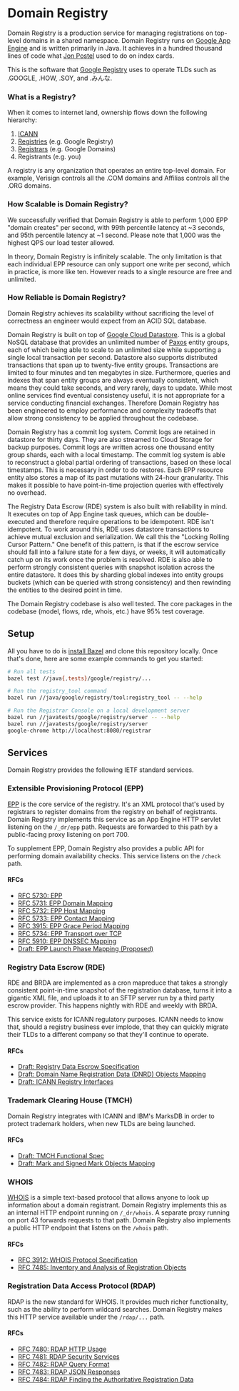 # Domain Registry

Domain Registry is a production service for managing registrations on top-level
domains in a shared namespace. Domain Registry runs on [Google App Engine][gae]
and is written primarily in Java. It achieves in a hundred thousand lines of
code what [Jon Postel][postel] used to do on index cards.

This is the software that [Google Registry][google-registry] uses to operate
TLDs such as .GOOGLE, .HOW, .SOY, and .みんな.

### What is a Registry?

When it comes to internet land, ownership flows down the following hierarchy:

1. [ICANN][icann]
2. [Registries][registry] (e.g. Google Registry)
3. [Registrars][registrar] (e.g. Google Domains)
4. Registrants (e.g. you)

A registry is any organization that operates an entire top-level domain. For
example, Verisign controls all the .COM domains and Affilias controls all the
.ORG domains.

### How Scalable is Domain Registry?

We successfully verified that Domain Registry is able to perform 1,000 EPP
"domain creates" per second, with 99th percentile latency at ~3 seconds, and
95th percentile latency at ~1 second. Please note that 1,000 was the highest QPS
our load tester allowed.

In theory, Domain Registry is infinitely scalable. The only limitation is that
each individual EPP resource can only support one write per second, which in
practice, is more like ten. However reads to a single resource are free and
unlimited.

### How Reliable is Domain Registry?

Domain Registry achieves its scalability without sacrificing the level of
correctness an engineer would expect from an ACID SQL database.

Domain Registry is built on top of [Google Cloud Datastore][datastore]. This is
a global NoSQL database that provides an unlimited number of [Paxos][paxos]
entity groups, each of which being able to scale to an unlimited size while
supporting a single local transaction per second. Datastore also supports
distributed transactions that span up to twenty-five entity groups. Transactions
are limited to four minutes and ten megabytes in size. Furthermore, queries and
indexes that span entity groups are always eventually consistent, which means
they could take seconds, and very rarely, days to update. While most online
services find eventual consistency useful, it is not appropriate for a service
conducting financial exchanges.  Therefore Domain Registry has been engineered
to employ performance and complexity tradeoffs that allow strong consistency to
be applied throughout the codebase.

Domain Registry has a commit log system. Commit logs are retained in datastore
for thirty days. They are also streamed to Cloud Storage for backup purposes.
Commit logs are written across one thousand entity group shards, each with a
local timestamp. The commit log system is able to reconstruct a global partial
ordering of transactions, based on these local timestamps. This is necessary in
order to do restores. Each EPP resource entity also stores a map of its past
mutations with 24-hour granularity. This makes it possible to have point-in-time
projection queries with effectively no overhead.

The Registry Data Escrow (RDE) system is also built with reliability in mind.
It executes on top of App Engine task queues, which can be double-executed and
therefore require operations to be idempotent. RDE isn't idempotent. To work
around this, RDE uses datastore transactions to achieve mutual exclusion and
serialization. We call this the "Locking Rolling Cursor Pattern." One benefit of
this pattern, is that if the escrow service should fall into a failure state for
a few days, or weeks, it will automatically catch up on its work once the
problem is resolved. RDE is also able to perform strongly consistent queries
with snapshot isolation across the entire datastore. It does this by sharding
global indexes into entity groups buckets (which can be queried with strong
consistency) and then rewinding the entities to the desired point in time.

The Domain Registry codebase is also well tested. The core packages in the
codebase (model, flows, rde, whois, etc.) have 95% test coverage.


## Setup

All you have to do is [install Bazel][bazel-install] and clone this repository
locally. Once that's done, here are some example commands to get you started:

```sh
# Run all tests
bazel test //java{,tests}/google/registry/...

# Run the registry_tool command
bazel run //java/google/registry/tool:registry_tool -- --help

# Run the Registrar Console on a local development server
bazel run //javatests/google/registry/server -- --help
bazel run //javatests/google/registry/server
google-chrome http://localhost:8080/registrar
```


## Services

Domain Registry provides the following IETF standard services.

### Extensible Provisioning Protocol (EPP)

[EPP][epp] is the core service of the registry. It's an XML protocol that's used
by registrars to register domains from the registry on behalf of registrants.
Domain Registry implements this service as an App Engine HTTP servlet listening
on the `/_dr/epp` path. Requests are forwarded to this path by a public-facing
proxy listening on port 700.

To supplement EPP, Domain Registry also provides a public API for performing
domain availability checks. This service listens on the `/check` path.

#### RFCs

- [RFC 5730: EPP](http://tools.ietf.org/html/rfc5730)
- [RFC 5731: EPP Domain Mapping](http://tools.ietf.org/html/rfc5731)
- [RFC 5732: EPP Host Mapping](http://tools.ietf.org/html/rfc5732)
- [RFC 5733: EPP Contact Mapping](http://tools.ietf.org/html/rfc5733)
- [RFC 3915: EPP Grace Period Mapping](http://tools.ietf.org/html/rfc3915)
- [RFC 5734: EPP Transport over TCP](http://tools.ietf.org/html/rfc5734)
- [RFC 5910: EPP DNSSEC Mapping](http://tools.ietf.org/html/rfc5910)
- [Draft: EPP Launch Phase Mapping (Proposed)](http://tools.ietf.org/html/draft-tan-epp-launchphase-11)

### Registry Data Escrow (RDE)

RDE and BRDA are implemented as a cron mapreduce that takes a strongly
consistent point-in-time snapshot of the registration database, turns it into a
gigantic XML file, and uploads it to an SFTP server run by a third party escrow
provider. This happens nightly with RDE and weekly with BRDA.

This service exists for ICANN regulatory purposes. ICANN needs to know that,
should a registry business ever implode, that they can quickly migrate their
TLDs to a different company so that they'll continue to operate.

#### RFCs

- [Draft: Registry Data Escrow Specification](http://tools.ietf.org/html/draft-arias-noguchi-registry-data-escrow-06)
- [Draft: Domain Name Registration Data (DNRD) Objects Mapping](http://tools.ietf.org/html/draft-arias-noguchi-dnrd-objects-mapping-05)
- [Draft: ICANN Registry Interfaces](http://tools.ietf.org/html/draft-lozano-icann-registry-interfaces-05)

### Trademark Clearing House (TMCH)

Domain Registry integrates with ICANN and IBM's MarksDB in order to protect
trademark holders, when new TLDs are being launched.

#### RFCs

- [Draft: TMCH Functional Spec](http://tools.ietf.org/html/draft-lozano-tmch-func-spec-08)
- [Draft: Mark and Signed Mark Objects Mapping](https://tools.ietf.org/html/draft-lozano-tmch-smd-02)

### WHOIS

[WHOIS][whois] is a simple text-based protocol that allows anyone to look up
information about a domain registrant. Domain Registry implements this as an
internal HTTP endpoint running on `/_dr/whois`. A separate proxy running on port
43 forwards requests to that path. Domain Registry also implements a public HTTP
endpoint that listens on the `/whois` path.

#### RFCs

- [RFC 3912: WHOIS Protocol Specification](https://tools.ietf.org/html/rfc3912)
- [RFC 7485: Inventory and Analysis of Registration Objects](http://tools.ietf.org/html/rfc7485)

### Registration Data Access Protocol (RDAP)

RDAP is the new standard for WHOIS. It provides much richer functionality, such
as the ability to perform wildcard searches. Domain Registry makes this HTTP
service available under the `/rdap/...` path.

#### RFCs

- [RFC 7480: RDAP HTTP Usage](http://tools.ietf.org/html/rfc7480)
- [RFC 7481: RDAP Security Services](http://tools.ietf.org/html/rfc7481)
- [RFC 7482: RDAP Query Format](http://tools.ietf.org/html/rfc7482)
- [RFC 7483: RDAP JSON Responses](http://tools.ietf.org/html/rfc7483)
- [RFC 7484: RDAP Finding the Authoritative Registration Data](http://tools.ietf.org/html/rfc7484)


[datastore]: https://cloud.google.com/datastore/docs/concepts/overview
[gae]: https://cloud.google.com/appengine/docs/about-the-standard-environment
[bazel-install]: http://bazel.io/docs/install.html
[epp]: https://en.wikipedia.org/wiki/Extensible_Provisioning_Protocol
[google-registry]: https://www.registry.google/
[gtld]: https://en.wikipedia.org/wiki/Generic_top-level_domain
[icann]: https://en.wikipedia.org/wiki/ICANN
[paxos]: https://en.wikipedia.org/wiki/Paxos_(computer_science)
[postel]: https://en.wikipedia.org/wiki/Jon_Postel
[registrar]: https://en.wikipedia.org/wiki/Domain_name_registrar
[registry]: https://en.wikipedia.org/wiki/Domain_name_registry
[whois]: https://en.wikipedia.org/wiki/WHOIS
